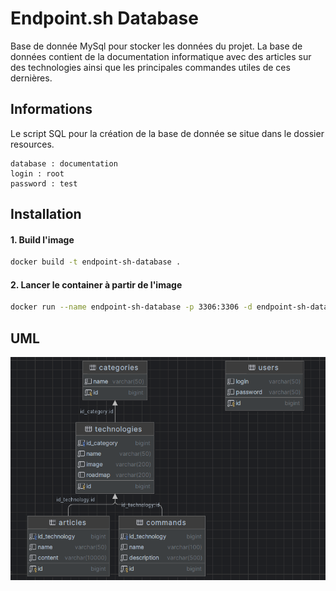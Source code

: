# Endpoint.sh Database

Base de donnée MySql pour stocker les données du projet. La base de données contient de la documentation informatique avec des articles sur des technologies ainsi que les principales commandes utiles de ces dernières.

## Informations

Le script SQL pour la création de la base de donnée se situe dans le dossier resources.

```
database : documentation
login : root
password : test
```

## Installation

#### 1. Build l'image

```bash
docker build -t endpoint-sh-database .
```

#### 2. Lancer le container à partir de l'image

```bash
docker run --name endpoint-sh-database -p 3306:3306 -d endpoint-sh-database
```

## UML

![img.png](resources/uml.png)